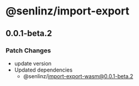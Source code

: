 # @senlinz/import-export

## 0.0.1-beta.2

### Patch Changes

- update version
- Updated dependencies
  - @senlinz/import-export-wasm@0.0.1-beta.2
